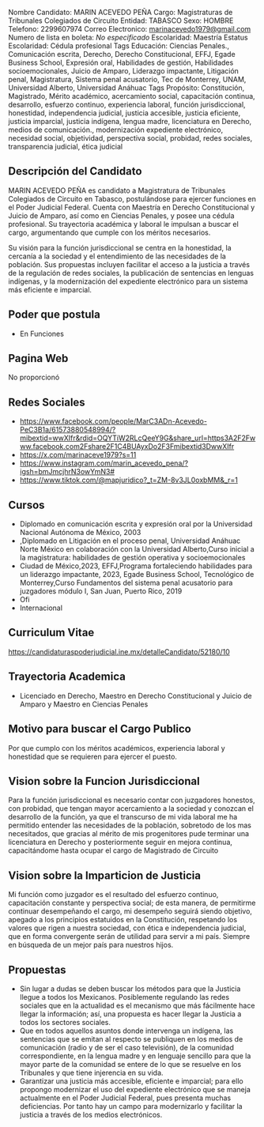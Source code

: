 Nombre Candidato: MARIN ACEVEDO PEÑA
Cargo: Magistraturas de Tribunales Colegiados de Circuito
Entidad: TABASCO
Sexo: HOMBRE
Telefono: 2299607974
Correo Electronico: marinacevedo1979@gmail.com
Numero de lista en boleta: *No especificado*
Escolaridad: Maestría
Estatus Escolaridad: Cédula profesional
Tags Educación: Ciencias Penales., Comunicación escrita, Derecho, Derecho Constitucional, EFFJ, Egade Business School, Expresión oral, Habilidades de gestión, Habilidades socioemocionales, Juicio de Amparo, Liderazgo impactante, Litigación penal, Magistratura, Sistema penal acusatorio, Tec de Monterrey, UNAM, Universidad Alberto, Universidad Anáhuac
Tags Propósito: Constitución, Magistrado, Mérito académico, acercamiento social, capacitación continua, desarrollo, esfuerzo continuo, experiencia laboral, función jurisdiccional, honestidad, independencia judicial, justicia accesible, justicia eficiente, justicia imparcial, justicia indígena, lengua madre, licenciatura en Derecho, medios de comunicación., modernización expediente electrónico, necesidad social, objetividad, perspectiva social, probidad, redes sociales, transparencia judicial, ética judicial


## Descripción del Candidato 

MARIN ACEVEDO PEÑA es candidato a Magistratura de Tribunales Colegiados de Circuito en Tabasco, postulándose para ejercer funciones en el Poder Judicial Federal. Cuenta con Maestría en Derecho Constitucional y Juicio de Amparo, así como en Ciencias Penales, y posee una cédula profesional. Su trayectoria académica y laboral le impulsan a buscar el cargo, argumentando que cumple con los méritos necesarios.

Su visión para la función jurisdiccional se centra en la honestidad, la cercanía a la sociedad y el entendimiento de las necesidades de la población. Sus propuestas incluyen facilitar el acceso a la justicia a través de la regulación de redes sociales, la publicación de sentencias en lenguas indígenas, y la modernización del expediente electrónico para un sistema más eficiente e imparcial.


## Poder que postula

- En Funciones


## Pagina Web

No proporcionó


## Redes Sociales

- https://www.facebook.com/people/MarC3ADn-Acevedo-PeC3B1a/61573880548994/?mibextid=wwXIfr&rdid=OQYTiW2RLcQeeY9G&share_url=https3A2F2Fwww.facebook.com2Fshare2F1C4BUAyxDo2F3Fmibextid3DwwXIfr
- https://x.com/marinaceve1979?s=11
- https://www.instagram.com/marin_acevedo_pena/?igsh=bmJmcjhrN3owYmN3#
- https://www.tiktok.com/@mapjuridico?_t=ZM-8v3JL0oxbMM&_r=1


## Cursos

- Diplomado en comunicación escrita y expresión oral por la Universidad Nacional Autónoma de México, 2003
- ,Diplomado en Litigación en el proceso penal, Universidad Anáhuac Norte México en colaboración con la Universidad Alberto,Curso inicial a la magistratura: habilidades de gestión operativa y socioemocionales
- Ciudad de México,2023, EFFJ,Programa fortaleciendo habilidades para un liderazgo impactante, 2023, Egade Business School, Tecnológico de Monterrey,Curso Fundamentos del sistema penal acusatorio para juzgadores módulo I, San Juan, Puerto Rico, 2019
- Ofi
- Internacional


## Curriculum Vitae

https://candidaturaspoderjudicial.ine.mx/detalleCandidato/52180/10


## Trayectoria Academica

- Licenciado en Derecho, Maestro en Derecho Constitucional y Juicio de Amparo y Maestro en Ciencias Penales


## Motivo para buscar el Cargo Publico

Por que cumplo con los méritos académicos, experiencia laboral y honestidad que se requieren para ejercer el puesto.


## Vision sobre la Funcion Jurisdiccional

Para la función jurisdiccional es necesario contar con juzgadores honestos, con probidad, que tengan mayor acercamiento a la sociedad y conozcan el desarrollo de la función, ya que el transcurso de mi vida laboral me ha permitido entender las necesidades de la población, sobretodo de los mas necesitados, que gracias al mérito de mis progenitores pude terminar una licenciatura en Derecho y posteriormente seguir en mejora continua, capacitándome hasta ocupar el cargo de Magistrado de Circuito


## Vision sobre la Imparticion de Justicia

Mi función como juzgador es el resultado del esfuerzo continuo, capacitación constante y perspectiva social; de esta manera, de permitirme continuar desempeñando el cargo, mi desempeño seguirá siendo objetivo, apegado a los principios estatuidos en la Constitución, respetando los valores que rigen a nuestra sociedad, con ética e independencia judicial, que en forma convergente serán de utilidad para servir a mi país. Siempre en búsqueda de un mejor país para nuestros hijos.


## Propuestas

- Sin lugar a dudas se deben buscar los métodos para que la Justicia llegue a todos los Mexicanos. Posiblemente regulando las redes sociales que en la actualidad es el mecanismo que más fácilmente hace llegar la información; así, una propuesta es hacer llegar la Justicia a todos los sectores sociales.
- Que en todos aquellos asuntos donde intervenga un indígena, las sentencias que se emitan al respecto se publiquen en los medios de comunicación (radio y de ser el caso televisión), de la comunidad correspondiente, en la lengua madre y en lenguaje sencillo para que la mayor parte de la comunidad se entere de lo que se resuelve en los Tribunales y que tiene injerencia en su vida.
- Garantizar una justicia más accesible, eficiente e imparcial; para ello propongo modernizar el uso del expediente electrónico que se maneja actualmente en el Poder Judicial Federal, pues presenta muchas deficiencias. Por tanto hay un campo para modernizarlo y facilitar la justicia a través de los medios electrónicos.

